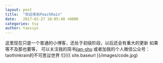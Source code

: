 ```yaml
---
layout: post
title:  "欢迎来到PeachRain"
date:   2017-02-27 18:05:48 +0800
categories: tsy
author: taosiyu
---
```

 这里现在只是一个普通的小博客，还处于初级阶段，以后还会有重大的更新
 如果等不及那也要等，
 可以关注我的简书[jian-shu]
 或者加我的个人微信公众号：taothinkrain的不可思议世界
 ![]({{ site.baseurl }}/images/code.jpg)
 


[jian-shu]: http://www.jianshu.com/u/54ec55bb6b32
